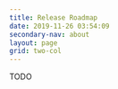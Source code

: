 ```yaml
---
title: Release Roadmap
date: 2019-11-26 03:54:09
secondary-nav: about
layout: page
grid: two-col
---
```

TODO

